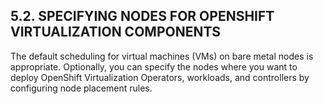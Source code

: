## 5.2. SPECIFYING NODES FOR OPENSHIFT VIRTUALIZATION COMPONENTS

The default scheduling for virtual machines (VMs) on bare metal nodes is appropriate. Optionally, you can specify the nodes where you want to deploy OpenShift Virtualization Operators, workloads, and controllers by configuring node placement rules.

<!-- image -->

